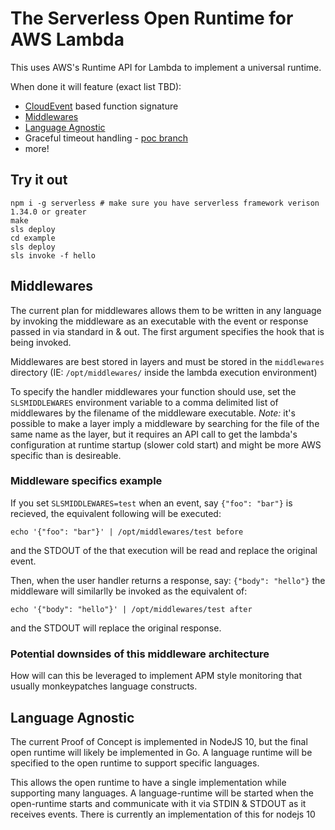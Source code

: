 # The Serverless Open Runtime for AWS Lambda

This uses AWS's Runtime API for Lambda to implement a universal runtime.

When done it will feature (exact list TBD):
 * [CloudEvent](https://cloudevents.io/) based function signature
 * [Middlewares](#middlewares)
 * [Language Agnostic](#language-agnostic)
 * Graceful timeout handling - [poc branch](https://github.com/serverless/open-runtime-poc/tree/timeout-test)
 * more!

## Try it out


```shell
npm i -g serverless # make sure you have serverless framework verison 1.34.0 or greater
make
sls deploy
cd example
sls deploy
sls invoke -f hello
```

## Middlewares
The current plan for middlewares allows them to be written in any language
by invoking the middleware as an executable with the event or response passed in via
standard in & out. The first argument specifies the hook that is being invoked.

Middlewares are best stored in layers and must be stored in the `middlewares` directory
(IE: `/opt/middlewares/` inside the lambda execution environment)

To specify the handler middlewares your function should use, set the `SLSMIDDLEWARES` environment
variable to a comma delimited list of middlewares by the filename of the middleware executable.
*Note:* it's possible to make a layer imply a middleware by searching for the file of the same name
as the layer, but it requires an API call to get the lambda's configuration at runtime startup
(slower cold start) and might be more AWS specific than is desireable.

### Middleware specifics example
If you set `SLSMIDDLEWARES=test` when an event, say `{"foo": "bar"}` is recieved, the equivalent
following will be executed:
```
echo '{"foo": "bar"}' | /opt/middlewares/test before
```
and the STDOUT of the that execution will be read and replace the original event.

Then, when the user handler returns a response, say: `{"body": "hello"}` the middleware will
similarlly be invoked as the equivalent of:
```
echo '{"body": "hello"}' | /opt/middlewares/test after
```
and the STDOUT will replace the original response.

### Potential downsides of this middleware architecture
How will can this be leveraged to implement APM style monitoring that usually
monkeypatches language constructs.

## Language Agnostic
The current Proof of Concept is implemented in NodeJS 10, but the final open runtime
will likely be implemented in Go. A language runtime will be specified to the open
runtime to support specific languages.

This allows the open runtime to have a single implementation  while supporting many languages.
A language-runtime will be started when the open-runtime starts and communicate with it via STDIN &
STDOUT as it receives events. There is currently an implementation of this for nodejs 10
